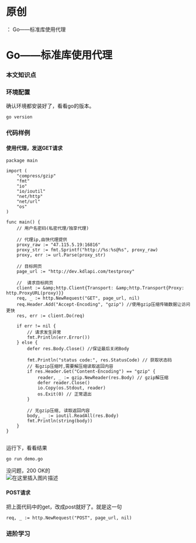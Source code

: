 # 原创
：  Go——标准库使用代理

# Go——标准库使用代理

### 本文知识点

### 环境配置

确认环境都安装好了，看看go的版本。

```
go version

```

### 代码样例

#### 使用代理，发送GET请求

```
package main

import (
    "compress/gzip"
    "fmt"
    "io"
    "io/ioutil"
    "net/http"
    "net/url"
    "os"
)

func main() {
    // 用户名密码(私密代理/独享代理)

    // 代理ip,由快代理提供
    proxy_raw := "47.115.5.19:16816"
    proxy_str := fmt.Sprintf("http://%s:%s@%s", proxy_raw)
    proxy, err := url.Parse(proxy_str)

    // 目标网页
    page_url := "http://dev.kdlapi.com/testproxy"

    //  请求目标网页
    client := &amp;http.Client{Transport: &amp;http.Transport{Proxy: http.ProxyURL(proxy)}}
    req, _ := http.NewRequest("GET", page_url, nil)
    req.Header.Add("Accept-Encoding", "gzip") //使用gzip压缩传输数据让访问更快
    res, err := client.Do(req)

    if err != nil {
        // 请求发生异常
        fmt.Println(err.Error())
    } else {
        defer res.Body.Close() //保证最后关闭Body

        fmt.Println("status code:", res.StatusCode) // 获取状态码
        // 有gzip压缩时,需要解压缩读取返回内容
        if res.Header.Get("Content-Encoding") == "gzip" {
            reader, _ := gzip.NewReader(res.Body) // gzip解压缩
            defer reader.Close()
            io.Copy(os.Stdout, reader)
            os.Exit(0) // 正常退出
        }

        // 无gzip压缩, 读取返回内容
        body, _ := ioutil.ReadAll(res.Body)
        fmt.Println(string(body))
    }
}


```

运行下，看看结果

```
go run demo.go

```

没问题，200 OK的<br/> <img alt="在这里插入图片描述" src="https://i-blog.csdnimg.cn/blog_migrate/a05401c5ef1f414ec38c1f1132707976.png"/>

#### POST请求

把上面代码中的get，改成post就好了。就是这一句

```
req, _ := http.NewRequest("POST", page_url, nil)

```

### 进阶学习
